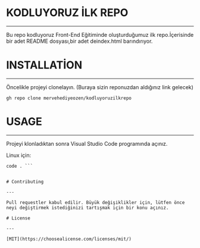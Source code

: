 # KODLUYORUZ İLK REPO

--------------------------------------------------

Bu repo kodluyoruz Front-End Eğitiminde oluşturduğumuz ilk repo.İçerisinde bir adet README dosyası,bir adet deindex.html barındırıyor.


# INSTALLATİON

---

Öncelikle projeyi clonelayın. (Buraya sizin reponuzdan aldığınız link gelecek)
```
gh repo clone mervehediyeozen/kodluyoruzilkrepo
```


# USAGE

---

Projeyi klonladıktan sonra Visual Studio Code programında açınız.

Linux için:

```cd kodluyoruzilkrepo
code . ```


# Contributing

---

Pull requestler kabul edilir. Büyük değişiklikler için, lütfen önce neyi değiştirmek istediğinizi tartışmak için bir konu açınız.

# License

---

[MIT](https://choosealicense.com/licenses/mit/)
